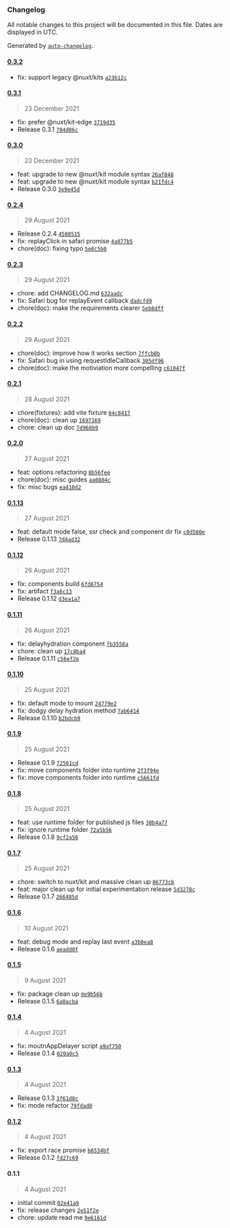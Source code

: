 ### Changelog

All notable changes to this project will be documented in this file. Dates are displayed in UTC.

Generated by [`auto-changelog`](https://github.com/CookPete/auto-changelog).

#### [0.3.2](https://github.com/harlan-zw/nuxt-delay-hydration/compare/0.3.1...0.3.2)

- fix: support legacy @nuxt/kits [`a23b12c`](https://github.com/harlan-zw/nuxt-delay-hydration/commit/a23b12cc3ea4e642f17683eb49bd0937b6abe669)

#### [0.3.1](https://github.com/harlan-zw/nuxt-delay-hydration/compare/0.3.0...0.3.1)

> 23 December 2021

- fix: prefer @nuxt/kit-edge [`3719d35`](https://github.com/harlan-zw/nuxt-delay-hydration/commit/3719d3589d52cbc1d076910c667c07315b2248f1)
- Release 0.3.1 [`784d06c`](https://github.com/harlan-zw/nuxt-delay-hydration/commit/784d06c89ad87d9d370477ac899dd57affff96f4)

#### [0.3.0](https://github.com/harlan-zw/nuxt-delay-hydration/compare/0.2.4...0.3.0)

> 23 December 2021

- feat: upgrade to new @nuxt/kit module syntax [`26af848`](https://github.com/harlan-zw/nuxt-delay-hydration/commit/26af848cd1f4f29b1ac3eb4fd75f46944f82c472)
- feat: upgrade to new @nuxt/kit module syntax [`b21fdc4`](https://github.com/harlan-zw/nuxt-delay-hydration/commit/b21fdc4889db354926273d96261ae6bda1aa164b)
- Release 0.3.0 [`3e9e45d`](https://github.com/harlan-zw/nuxt-delay-hydration/commit/3e9e45d26d3e3c034e7887f3a56357dfb8167651)

#### [0.2.4](https://github.com/harlan-zw/nuxt-delay-hydration/compare/0.2.3...0.2.4)

> 29 August 2021

- Release 0.2.4 [`4588515`](https://github.com/harlan-zw/nuxt-delay-hydration/commit/45885156c5527c5b00db950a7acd2d7d2ba670f7)
- fix: replayClick in safari promise [`4a077b5`](https://github.com/harlan-zw/nuxt-delay-hydration/commit/4a077b5878f2ecc2b04eef8547f5a900a18919fd)
- chore(doc): fixing typo [`5e6c5b0`](https://github.com/harlan-zw/nuxt-delay-hydration/commit/5e6c5b0e50fbd215e1e88593708575b0aee6a25d)

#### [0.2.3](https://github.com/harlan-zw/nuxt-delay-hydration/compare/0.2.2...0.2.3)

> 29 August 2021

- chore: add CHANGELOG.md [`632aadc`](https://github.com/harlan-zw/nuxt-delay-hydration/commit/632aadc477f774f6b6e1acd2cf4be2ded564b1f1)
- fix: Safari bug for replayEvent callback [`dadcfd9`](https://github.com/harlan-zw/nuxt-delay-hydration/commit/dadcfd9fc270d1aa7b4bc1697ed774e0418e41e1)
- chore(doc): make the requirements clearer [`5eb8dff`](https://github.com/harlan-zw/nuxt-delay-hydration/commit/5eb8dffe6c0fcd0415f104a8343a442e3dfb5e76)

#### [0.2.2](https://github.com/harlan-zw/nuxt-delay-hydration/compare/0.2.1...0.2.2)

> 29 August 2021

- chore(doc): improve how it works section [`7ffcb0b`](https://github.com/harlan-zw/nuxt-delay-hydration/commit/7ffcb0b0c3476af81671ad8988a0eebca7e4fee1)
- fix: Safari bug in using requestIdleCallback [`305df96`](https://github.com/harlan-zw/nuxt-delay-hydration/commit/305df9623078e4d13c9bfcf31df1d2e6946c6097)
- chore(doc): make the motiviation more compelling [`c61047f`](https://github.com/harlan-zw/nuxt-delay-hydration/commit/c61047f52abf5130a84b01edd4703caaf4fa9f26)

#### [0.2.1](https://github.com/harlan-zw/nuxt-delay-hydration/compare/0.2.0...0.2.1)

> 28 August 2021

- chore(fixtures): add vite fixture [`64c8417`](https://github.com/harlan-zw/nuxt-delay-hydration/commit/64c84177d8fded29fb7b6e57db8f4ee97e6a18ad)
- chore(doc): clean up [`1697169`](https://github.com/harlan-zw/nuxt-delay-hydration/commit/16971697c307070a6839b1ef7c888e5744b47e4e)
- chore: clean up doc [`7d968b9`](https://github.com/harlan-zw/nuxt-delay-hydration/commit/7d968b90fb2a70a2b5952ae4b9b2d47b03501b91)

#### [0.2.0](https://github.com/harlan-zw/nuxt-delay-hydration/compare/0.1.13...0.2.0)

> 27 August 2021

- feat: options refactoring [`8b56fee`](https://github.com/harlan-zw/nuxt-delay-hydration/commit/8b56feedd1ce47653e675d0863c1d48333043f9e)
- chore(doc): misc guides [`aa0884c`](https://github.com/harlan-zw/nuxt-delay-hydration/commit/aa0884ce3a48a79e015ee326efb43c95e4c2587f)
- fix: misc bugs [`ea410d2`](https://github.com/harlan-zw/nuxt-delay-hydration/commit/ea410d268809fa221052c90a3b489d214f4b1ec1)

#### [0.1.13](https://github.com/harlan-zw/nuxt-delay-hydration/compare/0.1.12...0.1.13)

> 27 August 2021

- feat: default mode false, ssr check and component dir fix [`c0d580e`](https://github.com/harlan-zw/nuxt-delay-hydration/commit/c0d580eef1f35075f6bf80500f61c5fa50dc8571)
- Release 0.1.13 [`7d4ad32`](https://github.com/harlan-zw/nuxt-delay-hydration/commit/7d4ad3243049b4efb92d8caf7f38d66240e103e8)

#### [0.1.12](https://github.com/harlan-zw/nuxt-delay-hydration/compare/0.1.11...0.1.12)

> 26 August 2021

- fix: components build [`6fd6754`](https://github.com/harlan-zw/nuxt-delay-hydration/commit/6fd6754de27804af5db301f8e46795ba8fbbbc73)
- fix: artifact [`f3a6c13`](https://github.com/harlan-zw/nuxt-delay-hydration/commit/f3a6c13267a40b46bb94eca82b37487c6c0344a9)
- Release 0.1.12 [`d3ea1a7`](https://github.com/harlan-zw/nuxt-delay-hydration/commit/d3ea1a75919c89cc269bc8b485dec1c4570a427c)

#### [0.1.11](https://github.com/harlan-zw/nuxt-delay-hydration/compare/0.1.10...0.1.11)

> 26 August 2021

- fix: delayhydration component [`fb3558a`](https://github.com/harlan-zw/nuxt-delay-hydration/commit/fb3558ab9c9bfc4b22135cf0cea280ad1c239ee2)
- chore: clean up [`17c8ba4`](https://github.com/harlan-zw/nuxt-delay-hydration/commit/17c8ba4e26dbf99f2bc15bf5062c4732de9ef980)
- Release 0.1.11 [`c56ef2e`](https://github.com/harlan-zw/nuxt-delay-hydration/commit/c56ef2ef666bada8b3949ac3c656e8db12bde1fb)

#### [0.1.10](https://github.com/harlan-zw/nuxt-delay-hydration/compare/0.1.9...0.1.10)

> 25 August 2021

- fix: default mode to mount [`24779e2`](https://github.com/harlan-zw/nuxt-delay-hydration/commit/24779e2072c698231f4b772594a7ea7f34d3668c)
- fix: dodgy delay hydration method [`7ab6414`](https://github.com/harlan-zw/nuxt-delay-hydration/commit/7ab6414f76a8e39567d31d2617a0f4bdd5424000)
- Release 0.1.10 [`b2bdcb9`](https://github.com/harlan-zw/nuxt-delay-hydration/commit/b2bdcb96769f4117b7ac1f8e990cd4af2616e8c7)

#### [0.1.9](https://github.com/harlan-zw/nuxt-delay-hydration/compare/0.1.8...0.1.9)

> 25 August 2021

- Release 0.1.9 [`72561cd`](https://github.com/harlan-zw/nuxt-delay-hydration/commit/72561cd5da07d80fde1c8b2e29343d8896a63185)
- fix: move components folder into runtime [`2f3f94e`](https://github.com/harlan-zw/nuxt-delay-hydration/commit/2f3f94e944d033fb27ab76a7f6dbce86fbf12577)
- fix: move components folder into runtime [`c5661fd`](https://github.com/harlan-zw/nuxt-delay-hydration/commit/c5661fde92223729a0eccf3e4144ae58478a0bf1)

#### [0.1.8](https://github.com/harlan-zw/nuxt-delay-hydration/compare/0.1.7...0.1.8)

> 25 August 2021

- feat: use runtime folder for published js files [`30b4a77`](https://github.com/harlan-zw/nuxt-delay-hydration/commit/30b4a771bac5b4fbfad4a8f1922c4f1edbac7487)
- fix: ignore runtime folder [`72a5b56`](https://github.com/harlan-zw/nuxt-delay-hydration/commit/72a5b56b705f9a7f2534c5842957ff676c2f20e1)
- Release 0.1.8 [`9cf2a56`](https://github.com/harlan-zw/nuxt-delay-hydration/commit/9cf2a563cb2d292e60358ad83aa7aff705004807)

#### [0.1.7](https://github.com/harlan-zw/nuxt-delay-hydration/compare/0.1.6...0.1.7)

> 25 August 2021

- chore: switch to nuxt/kit and massive clean up [`06773cb`](https://github.com/harlan-zw/nuxt-delay-hydration/commit/06773cb82f696a93b1a83289b4f10ba42cda1ff4)
- feat: major clean up for initial experimentation release [`5d3278c`](https://github.com/harlan-zw/nuxt-delay-hydration/commit/5d3278cdd3db157b65e8aa429b129156e99bd69a)
- Release 0.1.7 [`266485d`](https://github.com/harlan-zw/nuxt-delay-hydration/commit/266485dbbdba423e9a7ac8ad9e5832cff15691cb)

#### [0.1.6](https://github.com/harlan-zw/nuxt-delay-hydration/compare/0.1.5...0.1.6)

> 10 August 2021

- feat: debug mode and replay last event [`a3b0ea8`](https://github.com/harlan-zw/nuxt-delay-hydration/commit/a3b0ea815c1f37c88bfd4be97f7344189db710b2)
- Release 0.1.6 [`aeadd0f`](https://github.com/harlan-zw/nuxt-delay-hydration/commit/aeadd0f0aff7aee3a88870655248f23f14fd4187)

#### [0.1.5](https://github.com/harlan-zw/nuxt-delay-hydration/compare/0.1.4...0.1.5)

> 9 August 2021

- fix: package clean up [`de9b56b`](https://github.com/harlan-zw/nuxt-delay-hydration/commit/de9b56b571bae1f98dfd91e0426947fd4414275e)
- Release 0.1.5 [`6a8acba`](https://github.com/harlan-zw/nuxt-delay-hydration/commit/6a8acbac6ba79daa5c4a7199c26ed6cb290d595d)

#### [0.1.4](https://github.com/harlan-zw/nuxt-delay-hydration/compare/0.1.3...0.1.4)

> 4 August 2021

- fix: moutnAppDelayer script [`a9af750`](https://github.com/harlan-zw/nuxt-delay-hydration/commit/a9af750deb2eb7dee7cf085171e1fc2f64bbe2f7)
- Release 0.1.4 [`020a0c5`](https://github.com/harlan-zw/nuxt-delay-hydration/commit/020a0c59914644ee8c73119941d4099e8caea538)

#### [0.1.3](https://github.com/harlan-zw/nuxt-delay-hydration/compare/0.1.2...0.1.3)

> 4 August 2021

- Release 0.1.3 [`3f61d8c`](https://github.com/harlan-zw/nuxt-delay-hydration/commit/3f61d8c16e5bd4a43d1225f2b142b87811355bf6)
- fix: mode refactor [`79fdad0`](https://github.com/harlan-zw/nuxt-delay-hydration/commit/79fdad088a9372d8e9192fef1398e56b81880278)

#### [0.1.2](https://github.com/harlan-zw/nuxt-delay-hydration/compare/0.1.1...0.1.2)

> 4 August 2021

- fix: export race promise [`b6534bf`](https://github.com/harlan-zw/nuxt-delay-hydration/commit/b6534bff0eab920158c4fb90420c471e7e967645)
- Release 0.1.2 [`fd27c69`](https://github.com/harlan-zw/nuxt-delay-hydration/commit/fd27c6960f8e9f53d4936d808f03dfacf19c88f7)

#### 0.1.1

> 4 August 2021

- initial commit [`02e41a9`](https://github.com/harlan-zw/nuxt-delay-hydration/commit/02e41a9ee1bbe617c0ac7d4d42c8d33aeddf6d91)
- fix: release changes [`2e51f2e`](https://github.com/harlan-zw/nuxt-delay-hydration/commit/2e51f2e40e04926dfcc29b5fe0851fa1843e34e9)
- chore: update read me [`9e6161d`](https://github.com/harlan-zw/nuxt-delay-hydration/commit/9e6161da8f539b6d41d3ac1999d49068c6eea5e8)
